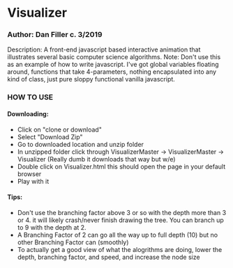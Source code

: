 # Visualizer
### Author: Dan Filler c. 3/2019

Description: A front-end javascript based interactive animation that illustrates several basic computer science algorithms. 
Note: Don't use this as an example of how to write javascript. I've got global variables floating around, functions that take 4-parameters, nothing encapsulated into any kind of class, just pure sloppy functional vanilla javascript.

### HOW TO USE
#### Downloading:
* Click on "clone or download"
* Select "Download Zip"
* Go to downloaded location and unzip folder
* In unzipped folder click through VisualizerMaster -> VisualizerMaster -> Visualizer (Really dumb it downloads that way but w/e)
* Double click on Visualizer.html this should open the page in your default browser
* Play with it

#### Tips:
* Don't use the branching factor above 3 or so with the depth more than 3 or 4. it will likely crash/never finish drawing the tree. You can branch up to 9 with the depth at 2.
* A Branching Factor of 2 can go all the way up to full depth (10) but no other Branching Factor can (smoothly)
* To actually get a good view of what the alogrithms are doing, lower the depth, branching factor, and speed, and increase the node size
